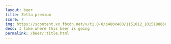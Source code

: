 ```yaml
---
layout: beer
title: Zelta premium
score: 7
img: https://scontent.xx.fbcdn.net/v/t1.0-0/p480x480/1151012_10151888666008745_854242907_n.jpg?oh=d2142fdc8f494fa0fe44434725e8b77d&oe=58C533D1
desc: I like where this beer is going
permalink: /beer/:title.html
---
```

